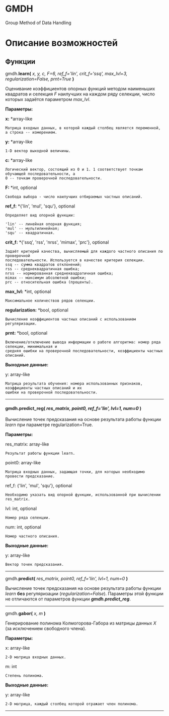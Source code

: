 # GMDH
Group Method of Data Handling

# Описание возможностей

##  Функции


gmdh.**learn(** *x, y, c, F=6, ref_f='lin', crit_f='ssq', max_lvl=3, regularization=False, prnt=True* **)**

Оценивание коэффициентов опорных функций методом наименьших квадратов и селекция *F* наилучших на каждом 
ряду селекции, число которых задаётся параметром *max_lvl*.

**Параметры:** 

**x:** *array-like

    Матрица входных данных, в которой каждый столбец является переменной, а строка -- измерением.   
                
**y:** *array-like

    1-D вектор выходной величины.
                
**c:** *array-like

    Логический вектор, состоящий из 0 и 1. 1 соответствует точкам обучающей последовательности, а
    0 -- точкам проверочной последовательности.
                
**F:** *int, optional

    Свобода выбора - число наилучших отбираемых частных описаний.
                
**ref_f:** *{'lin', 'mul', 'squ'}, optional

    Определяет вид опорной функции:
    
    'lin' -- линейная опорная функция; 
    'mul' -- мультилинейная;
    'squ' -- квадратичная.
                
**crit_f:** *{'ssq', 'rss', 'nrss', 'mimax', 'prc'}, optional

    Задаёт критерий качества, вычисляемый для каждого частного описания по проверочной 
    последовательности. Используется в качестве критерия селекции.
    ssq -- сумма квадратов отклонений;
    rss -- среднеквадратичная ошибка;
    nrss -- нормированная среднеквадратичная ошибка;
    mimax -- максимум абсолютной ошибки;
    prc -- относительная ошибка (проценты).
                
**max_lvl:** *int, optional

    Максимальное количествов рядов селекции.
                
**regularization:** *bool, optional

    Вычисление коэффициентов частных описаний с использованием регуляризации.
                
**prnt:** *bool, optional

    Включение/отключение вывода информации о работе алгоритма: номер ряда селекции, минимальная и 
    средняя ошибки на проверочной последовательности, коэффициенты частных описаний.

**Выходные данные:**

y: array-like

    Матрица результата обучения: номера использованных признаков, коэффициенты частных описаний и их
    ошибки на проверочной последовательности.
    
---    

#### gmdh.**predict_reg(** *res_matrix, point0, ref_f='lin', lvl=1, num=0* **)**

Вычисление точек предсказания на основе результата работы функции *learn* при параметре regularization=True.

**Параметры:**

res_matrix: array-like

    Результат работы функции learn.
                
point0: array-like

    Матрица входных данных, задающая точки, для которых необходимо провести предсказание.
                
ref_f: {'lin', 'mul', 'squ'}, optional

    Необходимо указать вид опорной функции, использованной при вычислении res_matrix.
                
lvl: int, optional

    Номер ряда селекции.
                
num: int, optional

    Номер частного описания.
                
**Выходные данные:**

y: array-like

    Вектор точек предсказания.
                
---

gmdh.**predict(** *res_matrix, point0, ref_f='lin', lvl=1, num=0* **)**

Вычисление точек предсказания на основе результата работы функции *learn* **без** регуляризации (*regularization=False*). Параметры этой функции не отличаются от параметров функции ***gmdh.predict_reg***.

---

gmdh.**gabor(** *x, m* **)**

Генерирование полинома Колмогорова-Габора из матрицы данных $X$ (за исключением свободного члена).

**Параметры:**

x: array-like

    2-D матрица входных данных.
                
m: int

    Стeпень полинома.
                    
**Выходные данные:**

y: array-like

    2-D матрица, каждый столбец которой отражает член полинома.        

---
